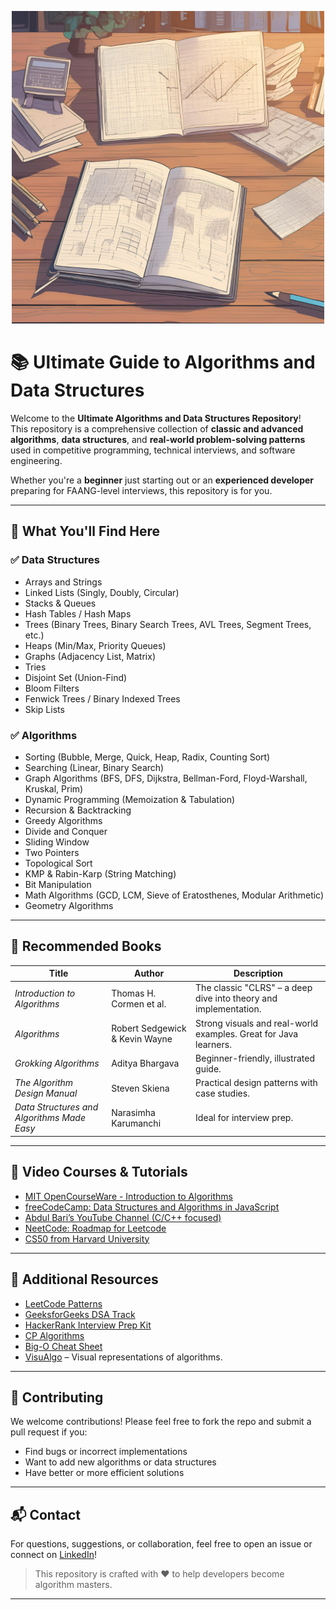 <p align="center">
  <img src="img/Algorithm and Data Structures.png" alt="Algorithms and Data Structures" width="500"/>
</p>

# 📚 Ultimate Guide to Algorithms and Data Structures

Welcome to the **Ultimate Algorithms and Data Structures Repository**!  
This repository is a comprehensive collection of **classic and advanced algorithms**, **data structures**, and **real-world problem-solving patterns** used in competitive programming, technical interviews, and software engineering.

Whether you're a **beginner** just starting out or an **experienced developer** preparing for FAANG-level interviews, this repository is for you.

---

## 🧠 What You'll Find Here

### ✅ Data Structures

- Arrays and Strings
- Linked Lists (Singly, Doubly, Circular)
- Stacks & Queues
- Hash Tables / Hash Maps
- Trees (Binary Trees, Binary Search Trees, AVL Trees, Segment Trees, etc.)
- Heaps (Min/Max, Priority Queues)
- Graphs (Adjacency List, Matrix)
- Tries
- Disjoint Set (Union-Find)
- Bloom Filters
- Fenwick Trees / Binary Indexed Trees
- Skip Lists

### ✅ Algorithms

- Sorting (Bubble, Merge, Quick, Heap, Radix, Counting Sort)
- Searching (Linear, Binary Search)
- Graph Algorithms (BFS, DFS, Dijkstra, Bellman-Ford, Floyd-Warshall, Kruskal, Prim)
- Dynamic Programming (Memoization & Tabulation)
- Recursion & Backtracking
- Greedy Algorithms
- Divide and Conquer
- Sliding Window
- Two Pointers
- Topological Sort
- KMP & Rabin-Karp (String Matching)
- Bit Manipulation
- Math Algorithms (GCD, LCM, Sieve of Eratosthenes, Modular Arithmetic)
- Geometry Algorithms

---

## 📖 Recommended Books

| Title | Author | Description |
|-------|--------|-------------|
| *Introduction to Algorithms* | Thomas H. Cormen et al. | The classic "CLRS" – a deep dive into theory and implementation. |
| *Algorithms* | Robert Sedgewick & Kevin Wayne | Strong visuals and real-world examples. Great for Java learners. |
| *Grokking Algorithms* | Aditya Bhargava | Beginner-friendly, illustrated guide. |
| *The Algorithm Design Manual* | Steven Skiena | Practical design patterns with case studies. |
| *Data Structures and Algorithms Made Easy* | Narasimha Karumanchi | Ideal for interview prep. |

---

## 🎥 Video Courses & Tutorials

- [MIT OpenCourseWare - Introduction to Algorithms](https://ocw.mit.edu/courses/electrical-engineering-and-computer-science/6-006-introduction-to-algorithms-fall-2011/)
- [freeCodeCamp: Data Structures and Algorithms in JavaScript](https://www.youtube.com/watch?v=8hly31xKli0)
- [Abdul Bari’s YouTube Channel (C/C++ focused)](https://www.youtube.com/user/abdulbarikcs)
- [NeetCode: Roadmap for Leetcode](https://www.youtube.com/c/NeetCode)
- [CS50 from Harvard University](https://cs50.harvard.edu/)

---

## 🔗 Additional Resources

- [LeetCode Patterns](https://leetcode.com/explore/learn/)
- [GeeksforGeeks DSA Track](https://www.geeksforgeeks.org/data-structures/)
- [HackerRank Interview Prep Kit](https://www.hackerrank.com/interview/interview-preparation-kit)
- [CP Algorithms](https://cp-algorithms.com/)
- [Big-O Cheat Sheet](https://www.bigocheatsheet.com/)
- [VisuAlgo](https://visualgo.net/en) – Visual representations of algorithms.

---

## 🚀 Contributing

We welcome contributions! Please feel free to fork the repo and submit a pull request if you:
- Find bugs or incorrect implementations
- Want to add new algorithms or data structures
- Have better or more efficient solutions

---

## 📬 Contact

For questions, suggestions, or collaboration, feel free to open an issue or connect on [LinkedIn](https://www.linkedin.com/NuhDemir)!

> This repository is crafted with ♥ to help developers become algorithm masters.

---


